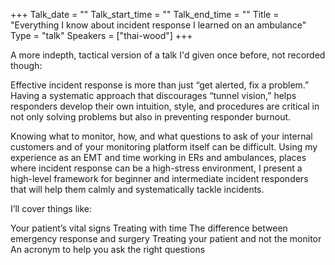 +++
Talk_date = ""
Talk_start_time = ""
Talk_end_time = ""
Title = "Everything I know about incident response I learned on an ambulance"
Type = "talk"
Speakers = ["thai-wood"]
+++

A more indepth, tactical version of a talk I'd given once before, not recorded though:

Effective incident response is more than just “get alerted, fix a problem.” Having a systematic approach that discourages “tunnel vision,” helps responders develop their own intuition, style, and procedures are critical in not only solving problems but also in preventing responder burnout.

Knowing what to monitor, how, and what questions to ask of your internal customers and of your monitoring platform itself can be difficult. Using my experience as an EMT and time working in ERs and ambulances, places where incident response can be a high-stress environment, I present a high-level framework for beginner and intermediate incident responders that will help them calmly and systematically tackle incidents.

I’ll cover things like:

Your patient’s vital signs
Treating with time
The difference between emergency response and surgery
Treating your patient and not the monitor
An acronym to help you ask the right questions

